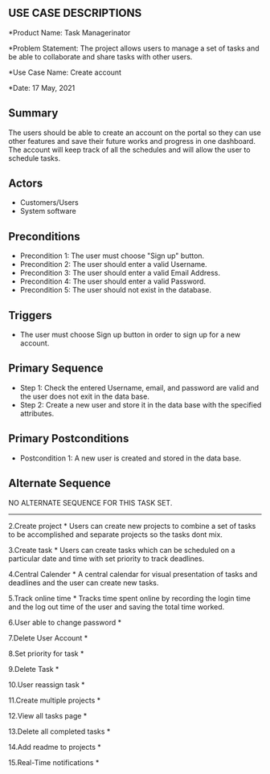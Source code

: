 ## USE CASE DESCRIPTIONS

*Product Name: Task Managerinator

*Problem Statement: The project allows users to manage a set of tasks and be able to collaborate and share tasks with other users.

*Use Case Name: Create account

*Date: 17 May, 2021

## Summary
The users should be able to create an account on the portal so they can use other features and save their future works and progress in one dashboard. 
The account will keep track of all the schedules and will allow the user to schedule tasks.

## Actors
* Customers/Users
* System software

## Preconditions
* Precondition 1: The user must choose "Sign up" button.
* Precondition 2: The user should enter a valid Username.
* Precondition 3: The user should enter a valid Email Address.
* Precondition 4: The user should enter a valid Password.
* Precondition 5: The user should not exist in the database.

## Triggers
* The user must choose Sign up button in order to sign up for a new account.

## Primary Sequence
* Step 1: Check the entered Username, email, and password are valid and the user does not exit in the data base.
* Step 2: Create a new user and store it in the data base with the specified attributes.

## Primary Postconditions
* Postcondition 1: A new user is created and stored in the data base.

## Alternate Sequence
NO  ALTERNATE SEQUENCE FOR THIS TASK SET.

-------------------------------------------------------------------------------------------------------------------------------------------------

2.Create project
	* Users can create new projects to combine a set of tasks to be accomplished and separate projects so the tasks dont mix.

3.Create task
	* Users can create tasks which can be scheduled on a particular date and time with set priority to track deadlines.

4.Central Calender
	* A central calendar for visual presentation of tasks and deadlines and the user can create new tasks. 

5.Track online time
	* Tracks time spent online by recording the login time and the log out time of the user and saving the total time worked.

6.User able to change password
	*

7.Delete User Account
	*

8.Set priority for task
	*

9.Delete Task
	*

10.User reassign task
	*

11.Create multiple projects
	*

12.View all tasks page
	*

13.Delete all completed tasks
	*

14.Add readme to projects
	*

15.Real-Time notifications
	*
